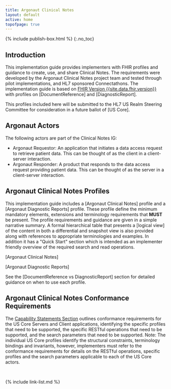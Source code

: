 ```yaml
---
title: Argonaut Clinical Notes 
layout: default
active: home
topofpage: true
---
```


{% include publish-box.html %}
{:.no_toc}

<!-- TOC  the css styling for this is \pages\assets\css\project.css under 'markdown-toc'-->

<!-- * Do not remove this line (it will not be displayed)
{:toc} -->

<!-- end TOC -->

## Introduction 

This implementation guide provides implementers with FHIR profiles and guidance to create, use, and share Clinical Notes. The requirements were developed by the Argonaut Clinical Notes project team and tested through pilot implementations, and HL7 sponsored Connectathons. The implementation guide is based on [FHIR Version {{site.data.fhir.version}}]({{site.data.fhir.path}}) with profiles on [DocumentReference] and [DiagnosticReport].

This profiles included here will be submitted to the HL7 US Realm Steering Committee for consideration in a future ballot of [US Core].

## Argonaut Actors

The following actors are part of the Clinical Notes IG:

* Argonaut Requestor: An application that initiates a data access request to retrieve patient data. This can be thought of as the client in a client-server interaction.
* Argonaut Responder: A product that responds to the data access request providing patient data. This can be thought of as the server in a client-server interaction.


## Argonaut Clinical Notes Profiles

This implementation guide includes a [Argonaut Clinical Notes] profile and a [Argonaut Diagnostic Reports] profile. These profile define the minimum mandatory elements, extensions and terminology requirements that **MUST** be present. The profile requirements and guidance are given in a simple narrative summary. A formal hierarchical table that presents a [logical view] of the content in both a differential and snapshot view is also provided along with references to appropriate terminologies and examples.  In addition it has a "Quick Start" section which is intended as an implementer friendly overview of the required search and read operations.

[Argonaut Clinical Notes]

[Argonaut Diagnostic Reports]

See the [DocumentReference vs DiagnosticReport] section for detailed guidance on when to use each profile.

## Argonaut Clinical Notes Conformance Requirements

The [Capability Statements Section](capstatements.html) outlines conformance requirements for the US Core Servers and Client applications, identifying the specific profiles that need to be supported, the specific RESTful operations that need to be supported, and the search parameters that need to be supported. Note: The individual US Core profiles identify the structural constraints, terminology bindings and invariants, however, implementers must refer to the conformance requirements for details on the RESTful operations, specific profiles and the search parameters applicable to each of the US Core actors.

<br/>

{% include link-list.md %}
